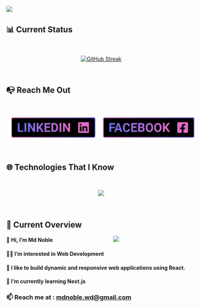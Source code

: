 <a href="https://www.facebook.com/noblerzs"><img  src="https://raw.githubusercontent.com/mdnoble1/mdnoble1/main/assets/banner/noblegithub%20banner1.gif"></a></p>

<!-- ## 👨‍💻 About Me



### Hey, I'm Md Noble, a passionate web developer with a love for building immersive and responsive web applications

### My goal is to make a positive impact in the world of web development.

<br /> -->

## 📊 Current Status

<br />

<p align="center"><a href="https://git.io/streak-stats"><img width="70%" src="https://github-readme-streak-stats.herokuapp.com?user=mdnoble1&theme=react&hide_border=true&background=0d1117&stroke=0D1117&fire=CB6CE6&sideLabels=5868E7&currStreakNum=CB6CE6&ring=CB6CE6&currStreakLabel=CB6CE6&sideNums=5868E7" alt="GitHub Streak" /></a></p>

<!-- <p align="center"><img src="https://github-readme-streak-stats.herokuapp.com?user=mdnoble1&theme=burnt-neon&hide_border=true&border_radius=0" alt="GitHub Streak" /></p> -->

<br />


## 📭 Reach Me Out

<br />

<p align="center"><a href="https://www.linkedin.com/in/mdnoble1"><img height="60" src="https://raw.githubusercontent.com/mdnoble1/mdnoble1/main/assets/buttons/linkedin.png"></a>
<a href="https://www.facebook.com/noblerzs"><img height="60" src="https://raw.githubusercontent.com/mdnoble1/mdnoble1/main/assets/buttons/facebook.png"></a></p>

<br />

## 🌐 Technologies That I Know

<br />

<p align="center">
  <a href="https://skillicons.dev">
    <img src="https://skillicons.dev/icons?i=html,css,tailwind,bootstrap,js,react,nodejs,express,mongo,firebase,git,figma&perline=6" />
  </a>
</p>

<br />

## 👀 Current Overview

<div align="left">
<a href="https://www.facebook.com/noblerzs"><img align="right" src="https://raw.githubusercontent.com/mdnoble1/mdnoble1/main/assets/gif/octodex.gif" width="220"/></a>
</div>

#### 👋 Hi, I’m Md Noble

#### 👨‍💻 I’m interested in Web Development

#### 🤵 I like to build dynamic and responsive web applications using React.

#### 🌱 I’m currently learning Next.js

### 📫 Reach me at : mdnoble.wd@gmail.com
